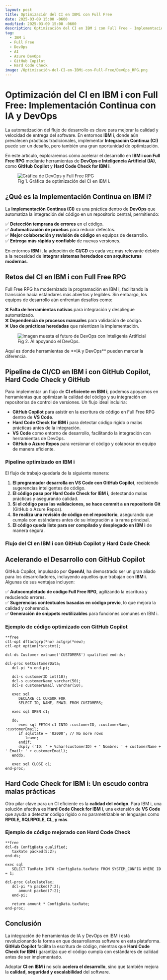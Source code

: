 ```yaml
---
layout: post
title: Optimización del CI en IBMi con Full Free
date: 2025-03-09 15:00 -0600
modified: 2025-03-09 15:00 -0600
description: Optimización del CI en IBM i con Full Free - Implementación Continua con IA y DevOps
tag:
  - IBM i
  - Full Free
  - DevOps
  - AI
  - Azure DevOps
  - GitHub Copilot
  - Hard Code Check
image: /Optimización-del-CI-en-IBMi-con-Full-Free/DevOps_RPG.png
---
```


# Optimización del CI en IBM i con Full Free: Implementación Continua con IA y DevOps

La automatización del flujo de desarrollo es clave para mejorar la calidad y velocidad de entrega del software. En entornos **IBM i**, donde aún prevalecen prácticas tradicionales, implementar **Integración Continua (CI)** puede ser un desafío, pero también una gran oportunidad de optimización.

En este artículo, exploraremos cómo acelerar el desarrollo en **IBM i con Full Free RPG** mediante herramientas de **DevOps e Inteligencia Artificial (IA)**, como **GitHub Copilot** y **Hard Code Check for IBM i**.

<figure>
<img src="./optimizacion_ci.png" alt="Gráfica de DevOps y Full Free RPG">
<figcaption>Fig 1. Gráfica de optimización del CI en IBM i.</figcaption>
</figure>

## ¿Qué es la Implementación Continua en IBM i?
La **Implementación Continua (CI)** es una práctica dentro de **DevOps** que automatiza la integración del código en un repositorio central, permitiendo:

✅ **Detección temprana de errores** en el código.  
✅ **Automatización de pruebas** para reducir defectos.  
✅ **Mejor colaboración y revisión de código** en equipos de desarrollo.  
✅ **Entrega más rápida y confiable** de nuevas versiones.

En entornos **IBM i**, la adopción de **CI/CD** es cada vez más relevante debido a la necesidad de **integrar sistemas heredados con arquitecturas modernas**.


## Retos del CI en IBM i con Full Free RPG
Full Free RPG ha modernizado la programación en IBM i, facilitando la transición hacia estándares más abiertos y legibles. Sin embargo, los equipos de desarrollo aún enfrentan desafíos como:

❌ **Falta de herramientas nativas** para integración y despliegue automatizado.  
❌ **Dependencia de procesos manuales** para validación de código.  
❌ **Uso de prácticas heredadas** que ralentizan la implementación.

<figure>
<img src="./DevOps_futurista.png" alt="Imagen muesta el futuro de DevOps con Inteligenia Artificial">
<figcaption>Fig 2. AI apoyando el DevOps.</figcaption>
</figure>
Aquí es donde herramientas de **IA y DevOps** pueden marcar la diferencia.


## Pipeline de CI/CD en IBM i con GitHub Copilot, Hard Code Check y GitHub
Para implementar un flujo de **CI eficiente en IBM i**, podemos apoyarnos en herramientas que optimizan la calidad del código y su integración en repositorios de control de versiones. Un flujo ideal incluiría:

- **GitHub Copilot** para asistir en la escritura de código en Full Free RPG dentro de **VS Code**.  
- **Hard Code Check for IBM i** para detectar código rígido o malas prácticas antes de la integración.  
- **VS Code** como entorno de desarrollo, facilitando la integración con herramientas de DevOps.  
- **GitHub o Azure Repos** para versionar el código y colaborar en equipo de manera eficiente.  

### Pipeline optimizado en IBM i

El flujo de trabajo quedaría de la siguiente manera:

1. **El programador desarrolla en VS Code con GitHub Copilot**, recibiendo sugerencias inteligentes de código.  
2. **El código pasa por Hard Code Check for IBM i**, detectando malas prácticas y asegurando calidad.  
3. **Si el código pasa las validaciones, se hace commit a un repositorio Git** (GitHub o Azure Repos).  
4. **Se realiza una revisión de código en el repositorio**, asegurando que cumpla con estándares antes de su integración a la rama principal.  
5. **El código queda listo para ser compilado y desplegado en IBM i** de manera segura.

### Flujo del CI en IBM i con GitHub Copilot y Hard Code Check


## Acelerando el Desarrollo con GitHub Copilot
GitHub Copilot, impulsado por **OpenAI**, ha demostrado ser un gran aliado para los desarrolladores, incluyendo aquellos que trabajan con **IBM i**. Algunas de sus ventajas incluyen:

✅ **Autocompletado de código Full Free RPG**, agilizando la escritura y reduciendo errores.  
✅ **Sugerencias contextuales basadas en código previo**, lo que mejora la calidad y coherencia.  
✅ **Generación de snippets reutilizables** para funciones comunes en IBM i.

### Ejemplo de código optimizado con GitHub Copilot

```rpg
**free
ctl-opt dftactgrp(*no) actgrp(*new);
ctl-opt option(*srcstmt);

dcl-ds Customer extname('CUSTOMERS') qualified end-ds;

dcl-proc GetCustomerData;
   dcl-pi *n end-pi;

   dcl-s customerID int(10);
   dcl-s customerName varchar(50);
   dcl-s customerEmail varchar(50);

   exec sql
      DECLARE c1 CURSOR FOR
      SELECT ID, NAME, EMAIL FROM CUSTOMERS;

   exec sql OPEN c1;

   do;
      exec sql FETCH c1 INTO :customerID, :customerName, :customerEmail;
      if sqlstate = '02000'; // No more rows
         leave;
      endif;
      dsply ('ID: ' + %char(customerID) + ' Nombre: ' + customerName + ' Email: ' + customerEmail);
   enddo;

   exec sql CLOSE c1;
end-proc;
```

## Hard Code Check for IBM i: Un escudo contra malas prácticas
Otro pilar clave para un CI eficiente es la **calidad del código**. Para IBM i, una solución efectiva es **Hard Code Check for IBM i**, una extensión de **VS Code** que ayuda a detectar código rígido o no parametrizable en lenguajes como **RPGLE, SQLRPGLE, CL, y más**.

### Ejemplo de código mejorado con Hard Code Check

```rpg
**free
dcl-ds ConfigData qualified;
   taxRate packed(5:2);
end-ds;

exec sql
   SELECT TaxRate INTO :ConfigData.taxRate FROM SYSTEM_CONFIG WHERE ID = 1;

dcl-proc CalculateTax;
   dcl-pi *n packed(7:2);
      amount packed(7:2);
   end-pi;

   return amount * ConfigData.taxRate;
end-proc;
```

## Conclusión
La integración de herramientas de IA y DevOps en IBM i está revolucionando la forma en que desarrollamos software en esta plataforma. **GitHub Copilot** facilita la escritura de código, mientras que **Hard Code Check for IBM i** garantiza que el código cumpla con estándares de calidad antes de ser implementado.

Adoptar **CI en IBM i** no solo **acelera el desarrollo**, sino que también mejora la **calidad, seguridad y escalabilidad** del software.
